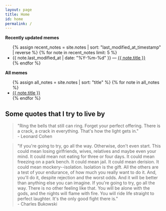 ```yaml
---
layout: page
title: Home
id: home
permalink: /
---
```


<strong>Recently updated memes</strong>

<ul>
  {% assign recent_notes = site.notes | sort: "last_modified_at_timestamp" | reverse %}
  {% for note in recent_notes limit: 5 %}
    <li>
      {{ note.last_modified_at | date: "%Y-%m-%d" }} — <a class="internal-link" href="{{ site.baseurl }}{{ note.url }}">{{ note.title }}</a>
    </li>
  {% endfor %}
</ul>

<strong>All memes</strong>

<ul>
  {% assign all_notes = site.notes | sort: "title" %}
  {% for note in all_notes %}
    <li>
      <a class="internal-link" href="{{ site.baseurl }}{{ note.url }}">{{ note.title }}</a>
    </li>
  {% endfor %}
</ul>

<h2>Some quotes that I try to live by</h2>

<blockquote>
  "Ring the bells that still can ring. Forget your perfect offering. There is a crack, a crack in everything. That's how the light gets in."
  <footer>- Leonard Cohen</footer>
</blockquote>

<blockquote>
  "If you're going to try, go all the way. Otherwise, don't even start. This could mean losing girlfriends, wives, relatives and maybe even your mind. It could mean not eating for three or four days. It could mean freezing on a park bench. It could mean jail. It could mean derision. It could mean mockery--isolation. Isolation is the gift. All the others are a test of your endurance, of how much you really want to do it. And, you'll do it, despite rejection and the worst odds. And it will be better than anything else you can imagine. If you're going to try, go all the way. There is no other feeling like that. You will be alone with the gods, and the nights will flame with fire. You will ride life straight to perfect laughter. It's the only good fight there is."
  <footer>- Charles Bukowski</footer>
</blockquote>

<style>
  .wrapper {
    max-width: 46em;
  }
</style>
